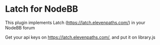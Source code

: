 # Latch for NodeBB

This plugin implements Latch (https://latch.elevenpaths.com/) in your NodeBB forum

Get your api keys on https://latch.elevenpaths.com/, and put it on library.js